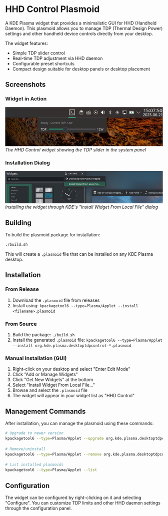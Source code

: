 # HHD Control Plasmoid

A KDE Plasma widget that provides a minimalistic GUI for HHD (Handheld Daemon). This plasmoid allows you to manage TDP (Thermal Design Power) settings and other handheld device controls directly from your desktop.

The widget features:
- Simple TDP slider control
- Real-time TDP adjustment via HHD daemon
- Configurable preset shortcuts
- Compact design suitable for desktop panels or desktop placement

## Screenshots

### Widget in Action
![TDP Control Widget](docs/Screenshot_20250621_150756.png)
*The HHD Control widget showing the TDP slider in the system panel*

### Installation Dialog
![Widget Installation](docs/Screenshot_20250621_152647.png)
*Installing the widget through KDE's "Install Widget From Local File" dialog*

## Building

To build the plasmoid package for installation:

```bash
./build.sh
```

This will create a `.plasmoid` file that can be installed on any KDE Plasma desktop.

## Installation

### From Release
1. Download the `.plasmoid` file from releases
2. Install using: `kpackagetool6 --type=Plasma/Applet --install <filename>.plasmoid`

### From Source
1. Build the package: `./build.sh`
2. Install the generated `.plasmoid` file: `kpackagetool6 --type=Plasma/Applet --install org.kde.plasma.desktoptdpcontrol-*.plasmoid`

### Manual Installation (GUI)
1. Right-click on your desktop and select "Enter Edit Mode"
2. Click "Add or Manage Widgets" 
3. Click "Get New Widgets" at the bottom
4. Select "Install Widget From Local File..."
5. Browse and select the `.plasmoid` file
6. The widget will appear in your widget list as "HHD Control"

## Management Commands

After installation, you can manage the plasmoid using these commands:

```bash
# Upgrade to newer version
kpackagetool6 --type=Plasma/Applet --upgrade org.kde.plasma.desktoptdpcontrol-*.plasmoid

# Remove/uninstall
kpackagetool6 --type=Plasma/Applet --remove org.kde.plasma.desktoptdpcontrol

# List installed plasmoids  
kpackagetool6 --type=Plasma/Applet --list
```

## Configuration

The widget can be configured by right-clicking on it and selecting "Configure". You can customize TDP limits and other HHD daemon settings through the configuration panel.
